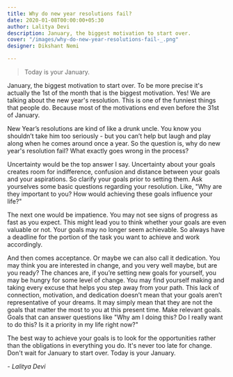 ```yaml
---
title: Why do new year resolutions fail?
date: 2020-01-08T00:00:00+05:30
author: Lalitya Devi
description: January, the biggest motivation to start over.
cover: "/images/why-do-new-year-resolutions-fail-_.png"
designer: Dikshant Nemi

---
```

> Today is your January.

January, the biggest motivation to start over. To be more precise it's actually the 1st of the month that is the biggest motivation. Yes! We are talking about the new year's resolution. This is one of the funniest things that people do. Because most of the motivations end even before the 31st of January.

New Year’s resolutions are kind of like a drunk uncle. You know you shouldn’t take him too seriously - but you can’t help but laugh and play along when he comes around once a year. So the question is, why do new year's resolution fail? What exactly goes wrong in the process?

Uncertainty would be the top answer I say. Uncertainty about your goals creates room for indifference, confusion and distance between your goals and your aspirations. So clarify your goals prior to setting them. Ask yourselves some basic questions regarding your resolution. Like, "Why are they important to you? How would achieving these goals influence your life?"

The next one would be impatience. You may not see signs of progress as fast as you expect. This might lead you to think whether your goals are even valuable or not. Your goals may no longer seem achievable. So always have a deadline for the portion of the task you want to achieve and work accordingly.

And then comes acceptance. Or maybe we can also call it dedication. You may think you are interested in change, and you very well maybe, but are you ready? The chances are, if you’re setting new goals for yourself, you may be hungry for some level of change. You may find yourself making and taking every excuse that helps you step away from your path. This lack of connection, motivation, and dedication doesn’t mean that your goals aren’t representative of your dreams. It may simply mean that they are not the goals that matter the most to you at this present time. Make relevant goals. Goals that can answer questions like "Why am I doing this? Do I really want to do this? Is it a priority in my life right now?"

The best way to achieve your goals is to look for the opportunities rather than the obligations in everything you do. It's never too late for change. Don't wait for January to start over. Today is your January.

_- Lalitya Devi_